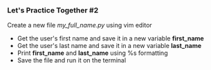 ### Let's Practice Together \#2

Create a new file *my_full_name.py* using vim editor

- Get the user's first name and save it in a new variable **first_name**
- Get the user's last name and save it in a new variable **last_name**
- Print **first_name** and **last_name** using %s formatting
- Save the file and run it on the terminal
